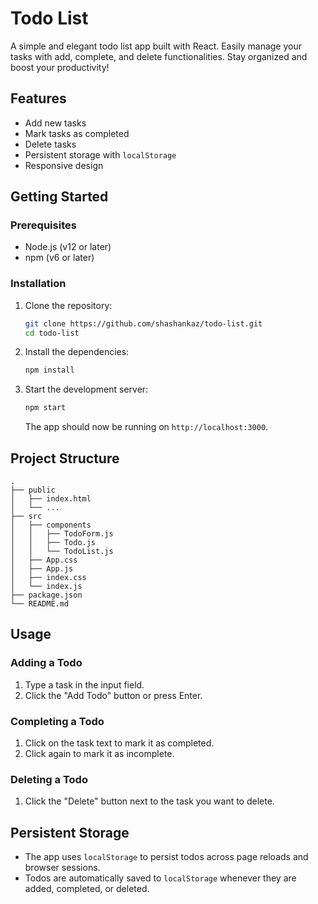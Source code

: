 # Todo List

A simple and elegant todo list app built with React. Easily manage your tasks with add, complete, and delete functionalities. Stay organized and boost your productivity!

## Features

- Add new tasks
- Mark tasks as completed
- Delete tasks
- Persistent storage with `localStorage`
- Responsive design

## Getting Started

### Prerequisites

- Node.js (v12 or later)
- npm (v6 or later)

### Installation

1. Clone the repository:

   ```sh
   git clone https://github.com/shashankaz/todo-list.git
   cd todo-list
   ```

2. Install the dependencies:

   ```sh
   npm install
   ```

3. Start the development server:

   ```sh
   npm start
   ```

   The app should now be running on `http://localhost:3000`.

## Project Structure

```plaintext
.
├── public
│   ├── index.html
│   └── ...
├── src
│   ├── components
│   │   ├── TodoForm.js
│   │   ├── Todo.js
│   │   └── TodoList.js
│   ├── App.css
│   ├── App.js
│   ├── index.css
│   └── index.js
├── package.json
└── README.md
```

## Usage

### Adding a Todo

1. Type a task in the input field.
2. Click the "Add Todo" button or press Enter.

### Completing a Todo

1. Click on the task text to mark it as completed.
2. Click again to mark it as incomplete.

### Deleting a Todo

1. Click the "Delete" button next to the task you want to delete.

## Persistent Storage

- The app uses `localStorage` to persist todos across page reloads and browser sessions.
- Todos are automatically saved to `localStorage` whenever they are added, completed, or deleted.

